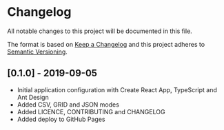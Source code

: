 # Changelog
All notable changes to this project will be documented in this file.

The format is based on [Keep a Changelog](http://keepachangelog.com/en/1.0.0/)
and this project adheres to [Semantic Versioning](http://semver.org/spec/v2.0.0.html).

## [0.1.0] - 2019-09-05
- Initial application configuration with Create React App, TypeScript and Ant Design
- Added CSV, GRID and JSON modes
- Added LICENCE, CONTRIBUTING and CHANGELOG
- Added deploy to GitHub Pages